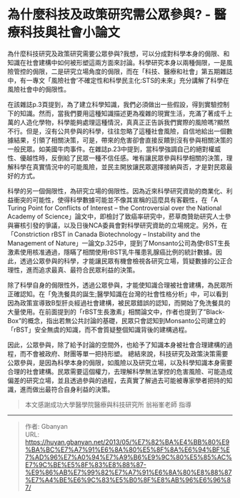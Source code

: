 # 為什麼科技及政策研究需公眾參與? - 醫療科技與社會小論文


為什麼科技研究及政策研究需要公眾參與?我想，可以分成對科學本身的侷限、和知識在社會建構中如何被形塑這兩方面來討論。科學研究本身以兩種侷限，一是風險管控的侷限，二是研究立場角度的侷限，而在「科技、醫療和社會」第五期雜誌中，有一專文「風險社會’不確定性和科學民主化:STS的未來」充分講解了科學在風險社會中的侷限性。

在該雜誌p.3頁提到，為了建立科學知識，我們必須做出一些假設，得到實驗控制下的知識。然而，當我們要用這種知識描述更為複雜的現實生活，充滿了著成千上萬的人造化學物，科學能夠處理這種情況，真真正正告訴我們實際的風險嗎?顯然不行。但是，沒有公共參與的科學，往往忽略了這種社會風險，自信地給出一個數據結果，引領了相關決策，可是，帶來的危害卻會直接反饋到沒有參與相關決策的一般民眾。如美國牛肉事件。在雜誌p.23中提到，當科學強調自己的絕對權威性、優越性時，反倒給了民眾一種不信任感。唯有讓民眾參與科學相關的決策，理解科學在真實情況中的可能風險，並民主開放讓民眾選擇接納與否，才是對民眾最好的方式。

科學的另一個侷限性，為研究立場的侷限性。因為近來科學研究資助的商業化、利益衝突的可能性，使得科學數據可能並不像其宣稱的這麼具有客觀性，在「A Turing Point for Conflicts of Interest – the Controversial over the National Academy of Science」論文中，即檢討了致癌率研究中，菸草商贊助研究人士參與審核引發的爭議，以及日後NCA委員會對科學研究資助的立場規定。另外，在「Constriction rBST in Canada Biotechnology – Instability and the Management of Nature」一論文p.325中，提到了Monsanto公司為使rBST生長激素使用核准通過，隱瞞了相關使用rBST乳牛罹患乳腺癌比例的統計數據。因此，透過公眾參與的科學，才能讓民眾有機會檢視各研究立場，質疑數據的公正合理性，進而追求最真、最符合民眾利益的決策。

除了科學自身的侷限性外，透過公眾參與，才能使知識合理被社會建構，為民眾所正確認知。在「免洗餐具的誕生;醫學知識在台灣的社會性格分析」中，可以看到因為政策宣導致B型肝炎經過社會建構，被民眾錯誤的認知，而開始了免洗餐具的大量使用。在前面提到的「rBST生長激素」相關論文中，作者也提到了”Black-Box”的概念，指出若無公共討論的基礎，民眾只會認知到Monsanto公司建立的「rBST」安全無虞的知識，而不會質疑整個知識背後的建構過程。

因此，公眾參與，除了給予討論的空間外，也給予了知識本身被社會合理建構的過程，而不會被政府、財團等單一把持形塑。 總結來說，科技研究及政策決策需要公眾參與，是因為科學本身的侷限，如風險以及研究立場，以及科學知識本身需要合理的社會建構。民眾需要這個權力，去理解科學無法掌控的危害風險、可能造成偏差的研究立場，並且透過參與的過程，去真實了解過去可能被專家學者把持的知識，進而做出最符合自身利益的決策。

> 本文感謝成功大學醫學院醫療與科技研究所 翁裕峯老師 指導

---

> 作者: Gbanyan  
> URL: https://huyan.gbanyan.net/2013/05/%E7%82%BA%E4%BB%80%E9%BA%BC%E7%A7%91%E6%8A%80%E5%8F%8A%E6%94%BF%E7%AD%96%E7%A0%94%E7%A9%B6%E9%9C%80%E5%85%AC%E7%9C%BE%E5%8F%83%E8%88%87-%E9%86%AB%E7%99%82%E7%A7%91%E6%8A%80%E8%88%87%E7%A4%BE%E6%9C%83%E5%B0%8F%E8%AB%96%E6%96%87/  

